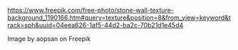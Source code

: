 https://www.freepik.com/free-photo/stone-wall-texture-background_1190166.htm#query=texture&position=8&from_view=keyword&track=sph&uuid=04eea626-1af5-44d2-ba2c-70b21d1e45d4

Image by aopsan on Freepik
